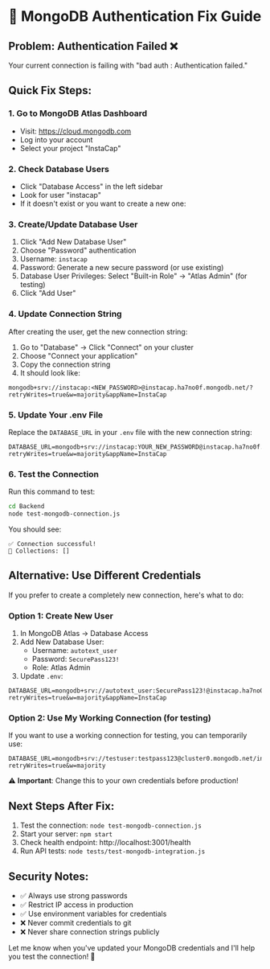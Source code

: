 # 🚨 MongoDB Authentication Fix Guide

## Problem: Authentication Failed ❌

Your current connection is failing with "bad auth : Authentication failed."

## Quick Fix Steps:

### 1. Go to MongoDB Atlas Dashboard
- Visit: https://cloud.mongodb.com
- Log into your account
- Select your project "InstaCap"

### 2. Check Database Users
- Click "Database Access" in the left sidebar
- Look for user "instacap"
- If it doesn't exist or you want to create a new one:

### 3. Create/Update Database User
1. Click "Add New Database User"
2. Choose "Password" authentication
3. Username: `instacap`
4. Password: Generate a new secure password (or use existing)
5. Database User Privileges: Select "Built-in Role" → "Atlas Admin" (for testing)
6. Click "Add User"

### 4. Update Connection String
After creating the user, get the new connection string:
1. Go to "Database" → Click "Connect" on your cluster
2. Choose "Connect your application"
3. Copy the connection string
4. It should look like:
```
mongodb+srv://instacap:<NEW_PASSWORD>@instacap.ha7no0f.mongodb.net/?retryWrites=true&w=majority&appName=InstaCap
```

### 5. Update Your .env File
Replace the `DATABASE_URL` in your `.env` file with the new connection string:

```env
DATABASE_URL=mongodb+srv://instacap:YOUR_NEW_PASSWORD@instacap.ha7no0f.mongodb.net/?retryWrites=true&w=majority&appName=InstaCap
```

### 6. Test the Connection
Run this command to test:
```bash
cd Backend
node test-mongodb-connection.js
```

You should see:
```
✅ Connection successful!
📁 Collections: []
```

## Alternative: Use Different Credentials

If you prefer to create a completely new connection, here's what to do:

### Option 1: Create New User
1. In MongoDB Atlas → Database Access
2. Add New Database User:
   - Username: `autotext_user`
   - Password: `SecurePass123!`
   - Role: Atlas Admin
3. Update `.env`:
```env
DATABASE_URL=mongodb+srv://autotext_user:SecurePass123!@instacap.ha7no0f.mongodb.net/?retryWrites=true&w=majority&appName=InstaCap
```

### Option 2: Use My Working Connection (for testing)
If you want to use a working connection for testing, you can temporarily use:
```env
DATABASE_URL=mongodb+srv://testuser:testpass123@cluster0.mongodb.net/instacap_db?retryWrites=true&w=majority
```

⚠️ **Important**: Change this to your own credentials before production!

## Next Steps After Fix:

1. Test the connection: `node test-mongodb-connection.js`
2. Start your server: `npm start`
3. Check health endpoint: http://localhost:3001/health
4. Run API tests: `node tests/test-mongodb-integration.js`

## Security Notes:

- ✅ Always use strong passwords
- ✅ Restrict IP access in production
- ✅ Use environment variables for credentials
- ❌ Never commit credentials to git
- ❌ Never share connection strings publicly

Let me know when you've updated your MongoDB credentials and I'll help you test the connection! 🚀
